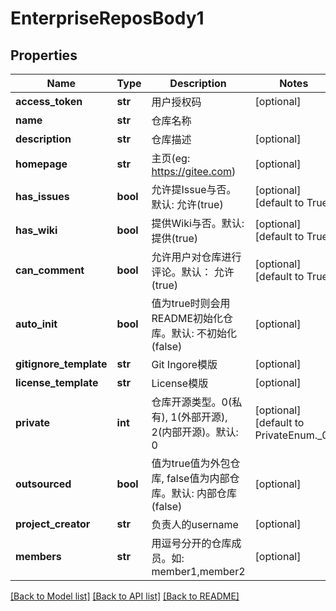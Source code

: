 # EnterpriseReposBody1

## Properties
Name | Type | Description | Notes
------------ | ------------- | ------------- | -------------
**access_token** | **str** | 用户授权码 | [optional] 
**name** | **str** | 仓库名称 | 
**description** | **str** | 仓库描述 | [optional] 
**homepage** | **str** | 主页(eg: https://gitee.com) | [optional] 
**has_issues** | **bool** | 允许提Issue与否。默认: 允许(true) | [optional] [default to True]
**has_wiki** | **bool** | 提供Wiki与否。默认: 提供(true) | [optional] [default to True]
**can_comment** | **bool** | 允许用户对仓库进行评论。默认： 允许(true) | [optional] [default to True]
**auto_init** | **bool** | 值为true时则会用README初始化仓库。默认: 不初始化(false) | [optional] 
**gitignore_template** | **str** | Git Ingore模版 | [optional] 
**license_template** | **str** | License模版 | [optional] 
**private** | **int** | 仓库开源类型。0(私有), 1(外部开源), 2(内部开源)。默认: 0 | [optional] [default to PrivateEnum._0]
**outsourced** | **bool** | 值为true值为外包仓库, false值为内部仓库。默认: 内部仓库(false) | [optional] 
**project_creator** | **str** | 负责人的username | [optional] 
**members** | **str** | 用逗号分开的仓库成员。如: member1,member2 | [optional] 

[[Back to Model list]](../README.md#documentation-for-models) [[Back to API list]](../README.md#documentation-for-api-endpoints) [[Back to README]](../README.md)

